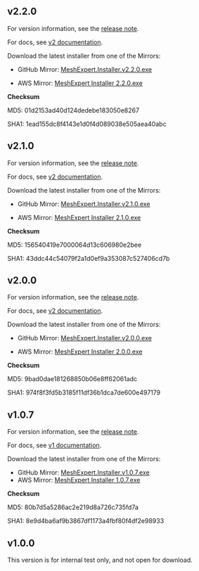 ## v2.2.0

For version information, see the [release note](release-notes.md#v220).

For docs, see [v2 documentation](http://docs.datamesh.com/projects/me-live/en/v2 "v2 doc").

Download the latest installer from one of the Mirrors:

* GitHub Mirror: [MeshExpert.Installer.v2.2.0.exe](https://github.com/DataMesh-OpenSource/MeshExpert-Live/releases/download/v2.2.0/MeshExpert.Installer.v2.2.0.exe "MeshExpert Installer v2.2.0")

- AWS Mirror: [MeshExpert Installer 2.2.0.exe](https://meshexpert-us.s3.amazonaws.com/MeshExpert%20Installer%202.2.0.exe)

**Checksum**

MD5: 01d2153ad40d124dedebe183050e8267

SHA1: 1ead155dc8f4143e1d0f4d089038e505aea40abc


## v2.1.0

For version information, see the [release note](release-notes.md#v210).

For docs, see [v2 documentation](http://docs.datamesh.com/projects/me-live/en/v2 "v2 doc").

Download the latest installer from one of the Mirrors:

* GitHub Mirror: [MeshExpert.Installer.v2.1.0.exe](https://github.com/DataMesh-OpenSource/MeshExpert-Live/releases/download/v2.1.0/MeshExpert.Installer.v2.1.0.exe "MeshExpert Installer v2.1.0")

- AWS Mirror: [MeshExpert Installer 2.1.0.exe](https://meshexpert-us.s3.amazonaws.com/MeshExpert%20Installer%202.1.0.exe)

**Checksum**

MD5: 156540419e7000064d13c606980e2bee

SHA1: 43ddc44c54079f2a1d0ef9a353087c527406cd7b


## v2.0.0

For version information, see the [release note](release-notes.md#v200).

For docs, see [v2 documentation](http://docs.datamesh.com/projects/me-live/en/v2 "v2 doc").

Download the latest installer from one of the Mirrors:

* GitHub Mirror: [MeshExpert.Installer.v2.0.0.exe](https://github.com/DataMesh-OpenSource/MeshExpert-Live/releases/download/v2.0.0/MeshExpert.Installer.v2.0.0.exe "MeshExpert Installer v2.0.0")

- AWS Mirror: [MeshExpert Installer 2.0.0.exe](https://meshexpert-us.s3.amazonaws.com/MeshExpert%20Installer%202.0.0.exe)

**Checksum**

MD5: 9bad0dae181268850b06e8ff62061adc

SHA1: 974f8f3fd5b3185f11df36b1dca7de600e497179


## v1.0.7

For version information, see the [release note](release-notes.md#v107).

For docs, see [v1 documentation](http://docs.datamesh.com/projects/me-live/en/v1 "v1 doc").

Download the latest installer from one of the Mirrors:

* GitHub Mirror: [MeshExpert.Installer.v1.0.7.exe](https://github.com/DataMesh-OpenSource/MeshExpert-Live/releases/download/v1.0.7/MeshExpert.Installer.v1.0.7.exe "MeshExpert Installer v1.0.7")
* AWS Mirror: [MeshExpert Installer 1.0.7.exe](https://meshexpert-us.s3.amazonaws.com/MeshExpert%20Installer%201.0.7.exe)

**Checksum**

MD5: 80b7d5a5286ac2e219d8a726c735fd7a

SHA1: 8e9d4ba6af9b3867df1173a4fbf80f4df2e98933

## v1.0.0

This version is for internal test only, and not open for download.